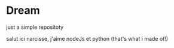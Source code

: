 # Dream
just a simple repositoty


salut ici  narcisse, j'aime nodeJs et python (that's what i made of!)
